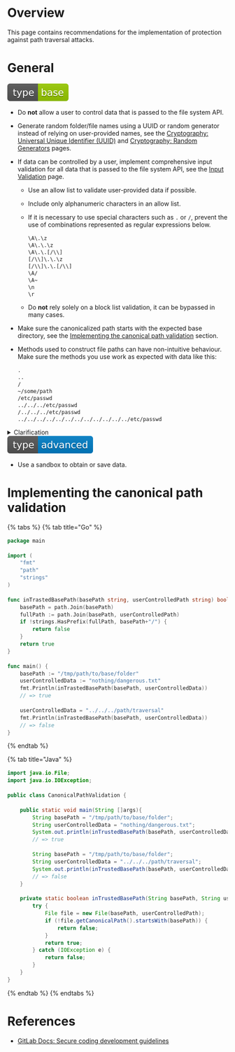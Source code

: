 # Overview

This page contains recommendations for the implementation of protection against path traversal attacks.

# General

<div align="left">
<img src="/.gitbook/assets/type-base-icon.svg">
</div>

- Do **not** allow a user to control data that is passed to the file system API.
- Generate random folder/file names using a UUID or random generator instead of relying on user-provided names, see the [Cryptography: Universal Unique Identifier (UUID)](/Web%20Application/Cryptography/Universal%20Unique%20Identifier%20(UUID)/README.md) and [Cryptography: Random Generators](/Web%20Application/Cryptography/Random%20Generators/README.md) pages.

- If data can be controlled by a user, implement comprehensive input validation for all data that is passed to the file system API, see the [Input Validation](/Web%20Application/Input%20Validation/README.md) page.

    - Use an allow list to validate user-provided data if possible.
    - Include only alphanumeric characters in an allow list.
    - If it is necessary to use special characters such as `.` or `/`, prevent the use of combinations represented as regular expressions below.

        ```
        \A\.\z
        \A\.\.\z
        \A\.\.[/\\]
        [/\\]\.\.\z
        [/\\]\.\.[/\\]
        \A/
        \A~
        \n
        \r
        ```

    - Do **not** rely solely on a block list validation, it can be bypassed in many cases.

- Make sure the canonicalized path starts with the expected base directory, see the [Implementing the canonical path validation](#implementing-the-canonical-path-validation) section.
- Methods used to construct file paths can have non-intuitive behaviour. Make sure the methods you use work as expected with data like this:

    ```
    .
    ..
    /
    ~/some/path
    /etc/passwd
    ../../../etc/passwd
    /../../../etc/passwd
    ../../../../../../../../../../../../etc/passwd
    ```

<details>
<summary>Clarification</summary>

For example, the `Pathname.join` method in Ruby, which joins pathnames, handles absolute names unintuitively.

```ruby
require 'pathname'

p = Pathname.new('tmp')

user_controlled_input = 'etc/passwd'
print(p.join('log', user_controlled_input, 'foo'))
# => tmp/log/etc/passwd/foo

user_controlled_input = '/etc/passwd'
print(p.join('log', user_controlled_input, ''))
# => /etc/passwd
```

As can be seen, if `user_controller_input` contains an absolute path, `Pathname.join` will ignore everything up to the argument with the absolute path. In other words, it will allow an attacker to craft an arbitrary path.
</details>

<div align="left">
<img src="/.gitbook/assets/type-advanced-icon.svg">
</div>

- Use a sandbox to obtain or save data.

# Implementing the canonical path validation

{% tabs %}
{% tab title="Go" %}

```go
package main

import (
	"fmt"
	"path"
	"strings"
)

func inTrastedBasePath(basePath string, userControlledPath string) bool {
	basePath = path.Join(basePath)
	fullPath := path.Join(basePath, userControlledPath)
	if !strings.HasPrefix(fullPath, basePath+"/") {
		return false
	}
	return true
}

func main() {
	basePath := "/tmp/path/to/base/folder"
	userControlledData := "nothing/dangerous.txt"
	fmt.Println(inTrastedBasePath(basePath, userControlledData))
    // => true

    userControlledData = "../../../path/traversal"
	fmt.Println(inTrastedBasePath(basePath, userControlledData))
    // => false
}
```
{% endtab %}

{% tab title="Java" %}

```java
import java.io.File;
import java.io.IOException;

public class CanonicalPathValidation {

    public static void main(String []args){
        String basePath = "/tmp/path/to/base/folder";
	    String userControlledData = "nothing/dangerous.txt";
        System.out.println(inTrustedBasePath(basePath, userControlledData));
        // => true

        String basePath = "/tmp/path/to/base/folder";
	    String userControlledData = "../../../path/traversal";
        System.out.println(inTrustedBasePath(basePath, userControlledData));
        // => false
    }

    private static boolean inTrustedBasePath(String basePath, String userControlledPath) {
        try {
            File file = new File(basePath, userControlledPath);
            if (!file.getCanonicalPath().startsWith(basePath)) {
                return false;
            }
            return true;
        } catch (IOException e) {
            return false;
        }
    }
}
```
{% endtab %}
{% endtabs %}

# References

- [GitLab Docs: Secure coding development guidelines](https://docs.gitlab.com/ee/development/secure_coding_guidelines.html#path-traversal-guidelines)
